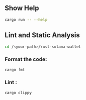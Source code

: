 ## Show Help

```bash
cargo run -- --help
```


## Lint and Static Analysis

```bash
cd /<your-path>/rust-solana-wallet
```

### Format the code:

```bash
cargo fmt
```

### Lint :

```bash
cargo clippy
```
